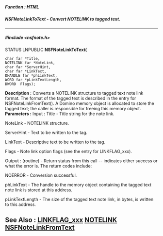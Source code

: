 ##### Function : HTML
##### NSFNoteLinkToText - Convert NOTELINK to tagged text.
---
##### #include <nsfnote.h>
STATUS LNPUBLIC **NSFNoteLinkToText(**

	char far *Title,
	NOTELINK far *NoteLink,
	char far *ServerHint,
	char far *LinkText,
	DHANDLE far *phLinkText,
	WORD far *pLinkTextLength,
	DWORD  Flags);
**Description :**
Converts a NOTELINK structure to tagged text note link format.  The format of 
the tagged text is described in the entry for NSFNoteLinkFromText().  A Domino 
memory object is allocated to store the tagged text;  the caller is responsible 
for freeing this memory object.
**Parameters :**
Input :
Title  -  Title string for the note link.

NoteLink  -  NOTELINK structure.

ServerHint  -  Text to be written to the <HINT> tag.

LinkText  -  Descriptive text to be written to the <REM> tag.

Flags  -  Note link option flags (see the entry for LINKFLAG_xxx).

Output :
(routine)  -  Return status from this call -- indicates either success or what the error is. The return codes include: 

NOERROR - Conversion successful.


phLinkText  -  The handle to the memory object containing the tagged text note link is stored at this address.

pLinkTextLength  -  The size of the tagged text note link, in bytes, is written to this address.

**See Also :**
[LINKFLAG_xxx](D:/md_files/LINKFLAG_xxx.md)
[NOTELINK](D:/md_files/NOTELINK.md)
[NSFNoteLinkFromText](D:/md_files/NSFNoteLinkFromText.md)
---
